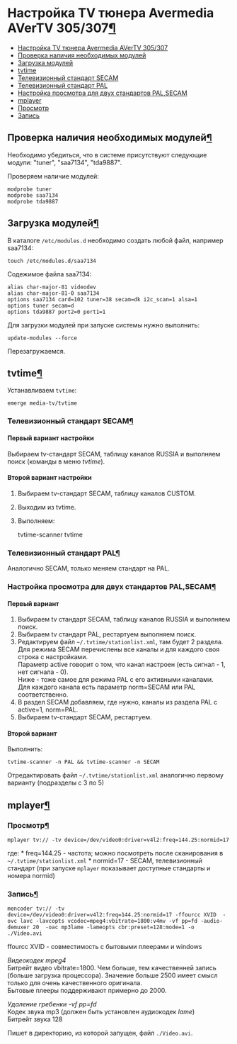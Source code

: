 # Настройка TV тюнера Avermedia AVerTV 305/307[¶](#Настройка-TV-тюнера-Avermedia-AVerTV-305307)

* [Настройка TV тюнера Avermedia AVerTV 305/307](#Настройка-TV-тюнера-Avermedia-AVerTV-305307)
* [Проверка наличия необходимых модулей](#Проверка-наличия-необходимых-модулей)
* [Загрузка модулей](#Загрузка-модулей)
* [tvtime](#tvtime)
* [Телевизионный стандарт SECAM](#Телевизионный-стандарт-SECAM)
* [Телевизионный стандарт PAL](#Телевизионный-стандарт-PAL)
* [Настройка просмотра для двух стандартов PAL,SECAM](#Настройка-просмотра-для-двух-стандартов-PALSECAM)
* [mplayer](#mplayer)
* [Просмотр](#Просмотр)
* [Запись](#Запись)

## Проверка наличия необходимых модулей[¶](#Проверка-наличия-необходимых-модулей)

Необходимо убедиться, что в системе присутствуют следующие модули: "tuner", "saa7134", "tda9887".

Проверяем наличие модулей:  

    
    modprobe tuner
    modprobe saa7134
    modprobe tda9887
    

## Загрузка модулей[¶](#Загрузка-модулей)

В каталоге `/etc/modules.d` необходимо создать любой файл, например saa7134:  

    
    touch /etc/modules.d/saa7134
    

Содежимое файла saa7134:  

    
    alias char-major-81 videodev
    alias char-major-81-0 saa7134
    options saa7134 card=102 tuner=38 secam=dk i2c_scan=1 alsa=1
    options tuner secam=d
    options tda9887 port2=0 port1=1
    

Для загрузки модулей при запуске системы нужно выполнить:  

    
    update-modules --force
    

Перезагружаемся.

## tvtime[¶](#tvtime)

Устанавливаем `tvtime`:  

    
    emerge media-tv/tvtime
    

### Телевизионный стандарт SECAM[¶](#Телевизионный-стандарт-SECAM)

#### Первый вариант настройки

Выбираем tv-стандарт SECAM, таблицу каналов RUSSIA и выполняем поиск (команды в меню _tvtime_).

#### Второй вариант настройки

1. Выбираем tv-стандарт SECAM, таблицу каналов CUSTOM.
2. Выходим из tvtime.
3. Выполняем:  

    
    tvtime-scanner
    tvtime
    

### Телевизионный стандарт PAL[¶](#Телевизионный-стандарт-PAL)

Аналогично SECAM, только меняем стандарт на PAL.

### Настройка просмотра для двух стандартов PAL,SECAM[¶](#Настройка-просмотра-для-двух-стандартов-PALSECAM)

#### Первый вариант

1. Выбираем tv стандарт SECAM, таблицу каналов RUSSIA и выполняем поиск.
2. Выбираем tv стандарт PAL, рестартуем выполняем поиск.
3. Редактируем файл `~/.tvtime/stationlist.xml`, там будет 2 раздела.  
Для режима SECAM перечислены все каналы и для каждого своя строка с настройками.  
Параметр active говорит о том, что канал настроен (есть сигнал - 1, нет сигнала - 0).  
Ниже - тоже самое для режима PAL с его активными каналами.   
Для каждого канала есть параметр norm=SECAM или PAL соответственно.
4. В раздел SECAM добавляем, где нужно, каналы из раздела PAL с active=1, norm=PAL.
5. Выбираем tv-стандарт SECAM, рестартуем.

#### Второй вариант

Выполнить:  

    
    tvtime-scanner -n PAL && tvtime-scanner -n SECAM
    

Отредактировать файл `~/.tvtime/stationlist.xml` аналогично первому варианту (подразделы с 3 по 5)

## mplayer[¶](#mplayer)

### Просмотр[¶](#Просмотр)

    
    mplayer tv:// -tv device=/dev/video0:driver=v4l2:freq=144.25:normid=17
    

  
где:
\* freq=144.25 - частота; можно посмотреть после сканирования в `~/.tvtime/stationlist.xml`
\* normid=17 - SECAM, телевизионный стандарт (при запуске `mplayer` показывает доступные стандарты и номера normid)

### Запись[¶](#Запись)

    
    mencoder tv:// -tv device=/dev/video0:driver=v4l2:freq=144.25:normid=17 -ffourcc XVID  -ovc lavc -lavcopts vcodec=mpeg4:vbitrate=1800:v4mv -vf pp=fd -audio-demuxer 20  -oac mp3lame -lameopts cbr:preset=128:mode=1 -o ./Video.avi
    

ffourcc XVID - совместимость с бытовыми плеерами и windows

_Видеокодек mpeg4_  
Битрейт видео vbitrate=1800\. Чем больше, тем качественней запись (больше загрузка процессора). Значение больше 2500 имеет смысл только для очень качественного оригинала.   
Бытовые плееры поддерживают примерно до 2000\.

_Удаление гребенки -vf pp=fd_  
Кодек звука mp3 (должен быть установлен аудиокодек _lame_)  
Битрейт звука 128

Пишет в директорию, из которой запущен, файл `./Video.avi`.